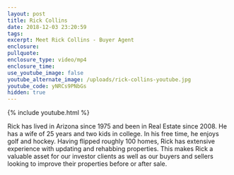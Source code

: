 ```yaml
---
layout: post
title: Rick Collins
date: 2018-12-03 23:20:59
tags:
excerpt: Meet Rick Collins - Buyer Agent
enclosure:
pullquote:
enclosure_type: video/mp4
enclosure_time:
use_youtube_image: false
youtube_alternate_image: /uploads/rick-collins-youtube.jpg
youtube_code: yNRCs9PNbGs
hidden: true
---
```


{% include youtube.html %}

Rick has lived in Arizona since 1975 and been in Real Estate since 2008. He has a wife of 25 years and two kids in college. In his free time, he enjoys golf and hockey. Having flipped roughly 100 homes, Rick has extensive experience with updating and rehabbing properties. This makes Rick a valuable asset for our investor clients as well as our buyers and sellers looking to improve their properties before or after sale.